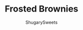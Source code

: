 ---
layout: ../../layouts/MarkdownPostLayout.astro
title: Frosted Brownies
author: ShugarySweets
pubDate: 2021-03-18
description: "Rich and fudgy Frosted Brownies are a chocolate lovers&#x27; dream come true. Made-from-scratch brownies topped with a layer of our favorite chocolate buttercream frosting is the perfect dessert."
image_url: https://www.shugarysweets.com/wp-content/uploads/2021/09/frosted-brownies-facebook.jpg
tags: ["Brownies and Bars","American"]
calories: 261
protein: 3
carbohydrates: 33
fats: 14
fiber: 1
ingredients: ["1 cup unsalted butter","1/2 cup semi-sweet chocolate chips","2 cups granulated sugar"," 4 large eggs","1 teaspoon vanilla extract"," 3/4 cup unsweetened cocoa powder","1 cup all-purpose flour","1/2 teaspoon kosher salt","1/2 teaspoon baking powder","1/2 cup unsalted butter, softened to room temperature","1 3/4 cup powdered sugar","1/4 cup cocoa powder","1/4 cup milk","1/4 teaspoon almond extract"]
serves: 24
time: "37 minutes"
prepTime: "15 minutes"
instructions: ["Preheat oven to 350 degrees F. Line a 13x9 baking dish with parchment paper, set aside.","In a medium sized saucepan, melt butter over medium heat. Remove from heat and add in the chocolate chips and sugar.","Stir until chocolate is completely melted. Add in eggs one at a time, stirring completely after each addition. Stir in vanilla extract.","Add the cocoa powder, flour, salt, and baking powder. Using big strokes, stir just until mixed and can no longer see the dry ingredients. Do not beeat or over stir.","Pour batter into prepared baking dish. Bake for 22-24 minutes. Remove from oven and cool completely before frosting.","For the frosting, beat butter for 2-3 minutes. Add in powdered sugar, cocoa powder, milk, and almond extract. Beat for 5 minutes, scraping down the sides of the bowl as needed. Frosting will be light and fluffy.","Spread over cooled brownies. Lift frosted brownies out of the pan using the parchment paper. Cut into squares with a plastic knife. Serve and enjoy. (add sprinkles if desired)"]
nutrition: ["261 calories","33 grams carbohydrates","62 milligrams cholesterol","14 grams fat","1 grams fiber","3 grams protein","8 grams saturated fat","52 grams sodium","27 grams sugar","0 grams trans fat","5 grams unsaturated fat"]
---